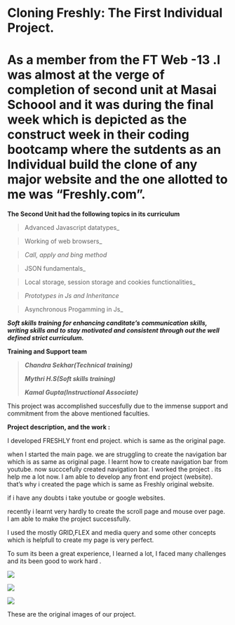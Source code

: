 # Cloning Freshly: The First Individual Project.


# As a member from the FT Web -13 .I was almost at the verge of completion of second unit at Masai Schoool and it was during the final week which is depicted as the construct week in their coding bootcamp where the sutdents as an Individual build the clone of any major website and the one allotted to me was “Freshly.com”.

**The Second Unit had the following topics in its curriculum**

> Advanced Javascript datatypes_

> Working of web browsers_

>_Call, apply and bing method_

> JSON fundamentals_

>Local storage, session storage and cookies functionalities_

>_Prototypes in Js and Inheritance_

>Asynchronous Progamming in Js_

**_Soft skills training for enhancing canditate’s communication skills, writing skills and to stay motivated and consistent through out the well defined strict curriculum._**

**Training and Support team**

> **_Chandra Sekhar(Technical training)_**
> 
> **_Mythri H.S(Soft skills training)_**
> 
> **_Kamal Gupta(Instructional Associate)_**


This project was accomplished succesfully due to the immense support and commitment from the above mentioned faculties.

**Project description, and the work :**

I developed FRESHLY front end project. which is same as the original page.

when I started the main page. we are struggling to create the navigation bar which is as same as original page. I learnt how to create navigation bar from youtube. now succcefully created navigation bar.
I worked the project . its help me a lot now. I am able to develop any front end project (website). that’s why i created the page which is same as Freshly original website.

if i have any doubts i take youtube or google websites.

recently i learnt very hardly to create the scroll page and mouse over page. I am able to make the project successfully.

I used the mostly GRID,FLEX and media query and some other concepts which is helpfull to create my page is very perfect.

To sum its been a great experience, I learned a lot, I faced many challenges and its been good to work hard .


![](https://miro.medium.com/max/700/1*yt8bTnkKXxPt13nkU4c3Ug.png)




![](https://miro.medium.com/max/700/1*x2Z2VqxKtyHL4DjQ397Uvw.png)

![](https://miro.medium.com/max/700/1*WJcyxdGGW6wNcyruJjBBlQ.png)


These are the original images of our project.
